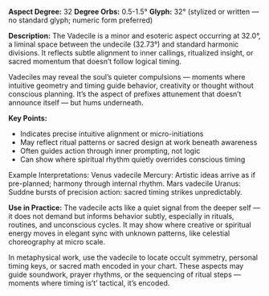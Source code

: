 **Aspect Degree:** 32
**Degree Orbs:** 0.5-1.5°
**Glyph:** 32° (stylized or written — no standard glyph; numeric form preferred)

**Description:**
The Vadecile is a minor and esoteric aspect occurring at 32.0°, a liminal space between the undecile (32.73°) and standard harmonic divisions.  It reflects subtle alignment to inner callings, ritualized insight, or sacred momentum that doesn’t follow logical timing.

Vadeciles may reveal the soul’s quieter compulsions — moments where intuitive geometry and timing guide behavior, creativity or thought without conscious planning.  It’s the aspect of prefixes attunement that doesn’t announce itself — but hums underneath.

**Key Points:**
- Indicates precise intuitive alignment or micro-initiations
- May reflect ritual patterns or sacred design at work beneath awareness
- Often guides action through inner prompting, not logic
- Can show where spiritual rhythm quietly overrides conscious timing

Example Interpretations:
Venus vadecile Mercury: Artistic ideas arrive as if pre-planned; harmony through internal rhythm.
Mars vadecile Uranus: Suddne bursts of precision action: sacred timing strikes unpredictably.

**Use in Practice:**
The vadecile acts like a quiet signal from the deeper self — it does not demand but informs behavior subtly, especially in rituals, routines, and unconscious cycles.  It may show where creative or spiritual energy moves in elegant sync with unknown patterns, like celestial choreography at micro scale.

In metaphysical work, use the vadecile to locate occult symmetry, personal timing keys, or sacred math encoded in your chart.  These aspects may guide soundwork, prayer rhythms, or the sequencing of ritual steps — moments where timing is’t’ tactical, it’s encoded.